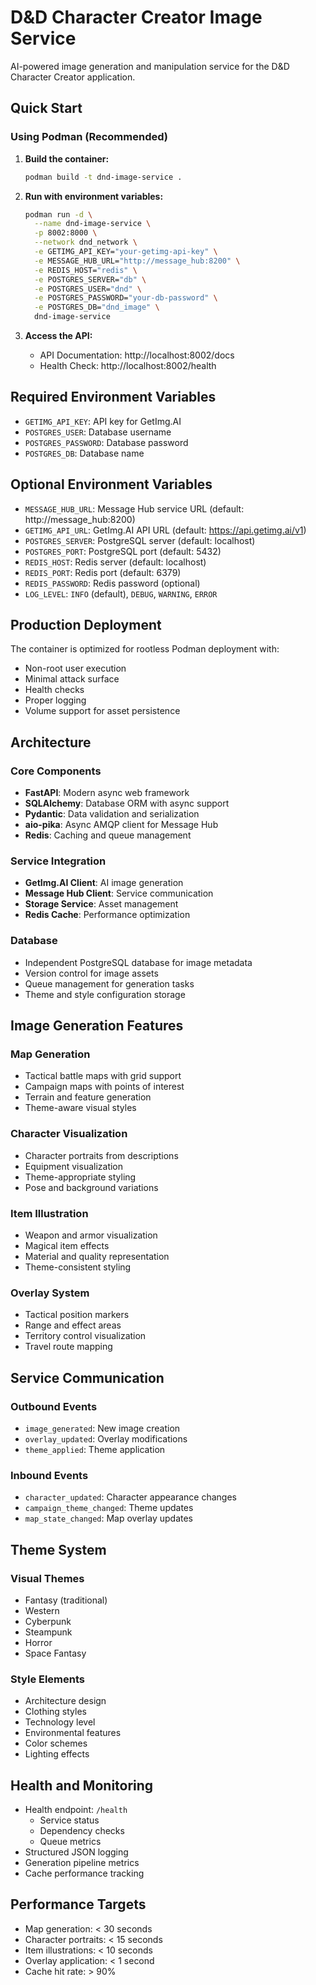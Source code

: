 # D&D Character Creator Image Service

AI-powered image generation and manipulation service for the D&D Character Creator application.

## Quick Start

### Using Podman (Recommended)

1. **Build the container:**
   ```bash
   podman build -t dnd-image-service .
   ```

2. **Run with environment variables:**
   ```bash
   podman run -d \
     --name dnd-image-service \
     -p 8002:8000 \
     --network dnd_network \
     -e GETIMG_API_KEY="your-getimg-api-key" \
     -e MESSAGE_HUB_URL="http://message_hub:8200" \
     -e REDIS_HOST="redis" \
     -e POSTGRES_SERVER="db" \
     -e POSTGRES_USER="dnd" \
     -e POSTGRES_PASSWORD="your-db-password" \
     -e POSTGRES_DB="dnd_image" \
     dnd-image-service
   ```

3. **Access the API:**
   - API Documentation: http://localhost:8002/docs
   - Health Check: http://localhost:8002/health

## Required Environment Variables

- `GETIMG_API_KEY`: API key for GetImg.AI
- `POSTGRES_USER`: Database username
- `POSTGRES_PASSWORD`: Database password
- `POSTGRES_DB`: Database name

## Optional Environment Variables

- `MESSAGE_HUB_URL`: Message Hub service URL (default: http://message_hub:8200)
- `GETIMG_API_URL`: GetImg.AI API URL (default: https://api.getimg.ai/v1)
- `POSTGRES_SERVER`: PostgreSQL server (default: localhost)
- `POSTGRES_PORT`: PostgreSQL port (default: 5432)
- `REDIS_HOST`: Redis server (default: localhost)
- `REDIS_PORT`: Redis port (default: 6379)
- `REDIS_PASSWORD`: Redis password (optional)
- `LOG_LEVEL`: `INFO` (default), `DEBUG`, `WARNING`, `ERROR`

## Production Deployment

The container is optimized for rootless Podman deployment with:
- Non-root user execution
- Minimal attack surface
- Health checks
- Proper logging
- Volume support for asset persistence

## Architecture

### Core Components
- **FastAPI**: Modern async web framework
- **SQLAlchemy**: Database ORM with async support
- **Pydantic**: Data validation and serialization
- **aio-pika**: Async AMQP client for Message Hub
- **Redis**: Caching and queue management

### Service Integration
- **GetImg.AI Client**: AI image generation
- **Message Hub Client**: Service communication
- **Storage Service**: Asset management
- **Redis Cache**: Performance optimization

### Database
- Independent PostgreSQL database for image metadata
- Version control for image assets
- Queue management for generation tasks
- Theme and style configuration storage

## Image Generation Features

### Map Generation
- Tactical battle maps with grid support
- Campaign maps with points of interest
- Terrain and feature generation
- Theme-aware visual styles

### Character Visualization
- Character portraits from descriptions
- Equipment visualization
- Theme-appropriate styling
- Pose and background variations

### Item Illustration
- Weapon and armor visualization
- Magical item effects
- Material and quality representation
- Theme-consistent styling

### Overlay System
- Tactical position markers
- Range and effect areas
- Territory control visualization
- Travel route mapping

## Service Communication

### Outbound Events
- `image_generated`: New image creation
- `overlay_updated`: Overlay modifications
- `theme_applied`: Theme application

### Inbound Events
- `character_updated`: Character appearance changes
- `campaign_theme_changed`: Theme updates
- `map_state_changed`: Map overlay updates

## Theme System

### Visual Themes
- Fantasy (traditional)
- Western
- Cyberpunk
- Steampunk
- Horror
- Space Fantasy

### Style Elements
- Architecture design
- Clothing styles
- Technology level
- Environmental features
- Color schemes
- Lighting effects

## Health and Monitoring

- Health endpoint: `/health`
  - Service status
  - Dependency checks
  - Queue metrics
- Structured JSON logging
- Generation pipeline metrics
- Cache performance tracking

## Performance Targets

- Map generation: < 30 seconds
- Character portraits: < 15 seconds
- Item illustrations: < 10 seconds
- Overlay application: < 1 second
- Cache hit rate: > 90%
